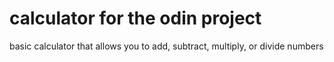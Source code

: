 # calculator for the odin project
basic calculator that allows you to add, subtract, multiply, or divide numbers
